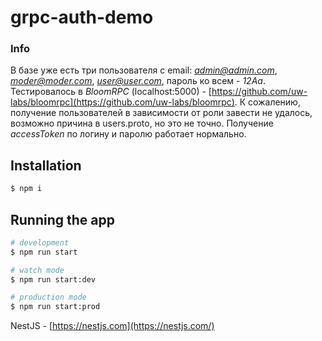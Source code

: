 # grpc-auth-demo

### Info
В базе уже есть три пользователя с email: *admin@admin.com*, *moder@moder.com*, *user@user.com*, пароль ко всем - *12Aa*. Тестировалось в *BloomRPC* (localhost:5000) - [https://github.com/uw-labs/bloomrpc](https://github.com/uw-labs/bloomrpc). К сожалению, получение пользователей в зависимости от роли завести не удалось, возможно причина в users.proto, но это не точно. Получение *accessToken* по логину и паролю работает нормально.

## Installation

```bash
$ npm i
```

## Running the app

```bash
# development
$ npm run start

# watch mode
$ npm run start:dev

# production mode
$ npm run start:prod
```

NestJS - [https://nestjs.com](https://nestjs.com/)

